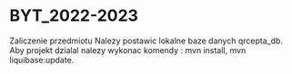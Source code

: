 # BYT_2022-2023
Zaliczenie przedmiotu
Nalezy postawic lokalne baze danych qrcepta_db.
Aby projekt dzialal nalezy wykonac komendy : mvn install,  mvn liquibase:update.
